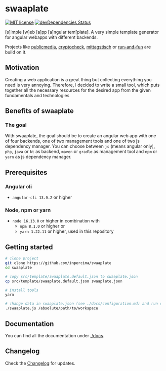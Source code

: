 # swaaplate

[![MIT license](https://img.shields.io/badge/license-MIT-blue.svg)](./LICENSE.md)
[![devDependencies Status](https://status.david-dm.org/gh/inpercima/swaaplate.svg?type=dev)](https://david-dm.org/inpercima/swaaplate?type=dev)

[s]imple [w]eb [a]pp [a]ngular tem[plate]. A very simple template generator for angular webapps with different backends.

Projects like [publicmedia](https://github.com/inpercima/publicmedia), [cryptocheck](https://github.com/inpercima/cryptocheck), [mittagstisch](https://github.com/inpercima/mittagstisch) or [run-and-fun](https://github.com/inpercima/run-and-fun) are build on it.

## Motivation

Creating a web application is a great thing but collecting everything you need is very annoying.
Therefore, I decided to write a small tool, which puts together all the necessary resources for the desired app from the given fundamentals and technologies.

## Benefits of swaaplate

### The goal

With swaaplate, the goal should be to create an angular web app with one of four backends, one of two management tools and one of two js dependency manager.
You can choose between `js` (means angular only), `php`, `java` or `kt` as backend, `maven` or `gradle` as management tool and `npm` or `yarn` as js dependency manager.

## Prerequisites

### Angular cli

* `angular-cli 13.0.2` or higher

### Node, npm or yarn

* `node 16.13.0` or higher in combination with
  * `npm 8.1.0` or higher or
  * `yarn 1.22.11` or higher, used in this repository

## Getting started

```bash
# clone project
git clone https://github.com/inpercima/swaaplate
cd swaaplate

# copy src/template/swaaplate.default.json to swaaplate.json
cp src/template/swaaplate.default.json swaaplate.json

# install tools
yarn

# change data in swaaplate.json (see ./docs/configuration.md) and run swaaplate with one argument for the workspace path
./swaaplate.js /absolute/path/to/workspace
```

## Documentation

You can find all the documentation under [./docs](./docs/index.md).

## Changelog

Check the [Changelog](./CHANGELOG.md) for updates.
